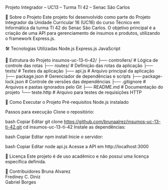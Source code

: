 Projeto Integrador – UC13 – Turma TI 42 – Senac São Carlos

📝 Sobre o Projeto
Este projeto foi desenvolvido como parte do Projeto Integrador da Unidade Curricular 16 (UC16) do curso Técnico em Informática da turma TI 42 do Senac São Carlos. O objetivo principal é a criação de uma API para gerenciamento de insumos e produtos, utilizando o framework Express.js.

🛠️ Tecnologias Utilizadas
Node.js
Express.js
JavaScript

📁 Estrutura do Projeto
insumos-uc-13-ti-42/
├── controllers/          # Lógica de controle das rotas
├── routes/               # Definição das rotas da aplicação
├── tests/                # Testes da aplicação
├── api.js                # Arquivo principal da aplicação
├── package.json          # Gerenciador de dependências e scripts
├── package-lock.json     # Controle de versões das dependências
├── .gitignore            # Arquivos e pastas ignorados pelo Git
├── README.md             # Documentação do projeto
└── teste.http            # Arquivo para testes de requisições HTTP



🚀 Como Executar o Projeto
Pré-requisitos
Node.js instalado

Passos para execução
Clone o repositório:

bash
Copiar
Editar
git clone https://github.com/brunaalrez/insumos-uc-13-ti-42.git
cd insumos-uc-13-ti-42
Instale as dependências:

bash
Copiar
Editar
npm install
Inicie o servidor:

bash
Copiar
Editar
node api.js
Acesse a API em http://localhost:3000

📄 Licença
Este projeto é de uso acadêmico e não possui uma licença específica definida.

👥 Contribuidores
Bruna Alvarez  
Frediney C. Diniz    
Gabriel Borges

